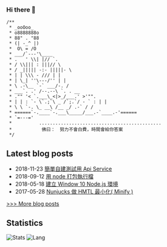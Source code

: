 ### Hi there 👋


```
/**
 * _ooOoo_
 * o8888888o
 * 88" . "88
 * (| -_^ |)
 *  O\ = /O
 * ___/`---'\____
 * .   ' \\| |// `.
 * / \\||| : |||// \
 * / _||||| -:- |||||- \
 * | | \\\ - /// | |
 * | \_| ''\---/'' | |
 * \ .-\__ `-` ___/-. /
 * ___`. .' /--.--\ `. . __
 * ."" '< `.___\_<|>_/___.' >'"".
 * | | : `- \`.;`\ _ /`;.`/ - ` : | |
 * \ \ `-. \_ __\ /__ _/ .-` / /
 * ======`-.____`-.___\_____/___.-`____.-'======
 * `=---='
 *          .............................................
 *           佛曰：　努力不會白費，時間會給你答案
 */
```

## Latest blog posts
- 2018-11-23 [簡單自建測試用 Api Service](https://medium.com/@bird23074035/%E7%B0%A1%E5%96%AE%E8%87%AA%E5%BB%BA%E6%B8%AC%E8%A9%A6%E7%94%A8-api-service-473aa2a6f30b)
- 2018-09-12 [用 node 打包執行檔](https://medium.com/@bird23074035/%E7%94%A8-node-%E6%89%93%E5%8C%85%E5%9F%B7%E8%A1%8C%E6%AA%94-6b9433912712)
- 2018-05-18 [建立 Window 10 Node.js 環境
](https://medium.com/@bird23074035/%E5%BB%BA%E7%AB%8B-window-10-node-js-%E7%92%B0%E5%A2%83-51a1496ba863)
- 2017-05-28 [Nunjucks 做 HMTL 最小化( Minify )](https://medium.com/@bird23074035/nunjucks-%E5%81%9A-hmtl-%E6%9C%80%E5%B0%8F%E5%8C%96-minify-f858a0b6997c)

[>>> More blog posts](https://medium.com/@bird23074035)

## Statistics
![Stats](https://github-readme-stats.vercel.app/api?username=webber0928)
![Lang](https://github-readme-stats.vercel.app/api/top-langs/?username=webber0928&hide=ipynb,html&layout=compact)
